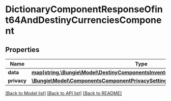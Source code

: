# DictionaryComponentResponseOfint64AndDestinyCurrenciesComponent

## Properties
Name | Type | Description | Notes
------------ | ------------- | ------------- | -------------
**data** | [**map[string,\Bungie\Model\DestinyComponentsInventoryDestinyCurrenciesComponent]**](DestinyComponentsInventoryDestinyCurrenciesComponent.md) |  | [optional] 
**privacy** | [**\Bungie\Model\ComponentsComponentPrivacySetting**](ComponentsComponentPrivacySetting.md) |  | [optional] 

[[Back to Model list]](../README.md#documentation-for-models) [[Back to API list]](../README.md#documentation-for-api-endpoints) [[Back to README]](../README.md)


